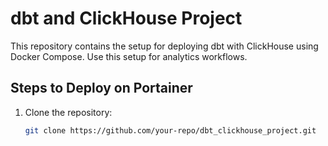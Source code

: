 # dbt and ClickHouse Project

This repository contains the setup for deploying dbt with ClickHouse using Docker Compose. Use this setup for analytics workflows.

## Steps to Deploy on Portainer

1. Clone the repository:
   ```bash
   git clone https://github.com/your-repo/dbt_clickhouse_project.git

